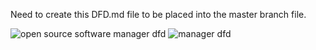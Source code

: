 Need to create this DFD.md file to be placed into the master branch file. 








![open source software manager dfd](https://cloud.githubusercontent.com/assets/21319985/18528296/0664b1d4-7a8e-11e6-83d6-638ec20307a5.PNG)
![manager dfd](https://cloud.githubusercontent.com/assets/21319985/18640166/95bbe4f2-7e5c-11e6-9921-a35160a9462a.PNG)
